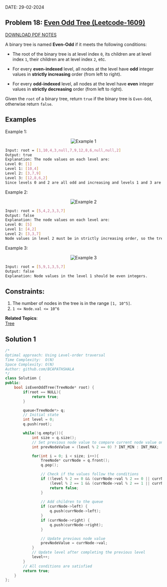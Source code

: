 DATE: 29-02-2024

## Problem 18: [ Even Odd Tree (Leetcode-1609) ](https://leetcode.com/problems/even-odd-tree/)

[DOWNLOAD PDF NOTES](https://drive.google.com/drive/u/1/folders/1V1lszXbUO97guTtDgW8AWcIkryRB2uW9)

A binary tree is named **Even-Odd** if it meets the following conditions:

- The root of the binary tree is at level index `0`, its children are at level index `1`, their children are at level index `2`, etc.

- For every **even-indexed** level, all nodes at the level have **odd** integer values in **strictly increasing** order (from left to right).
- For every **odd-indexed** level, all nodes at the level have **even** integer values in **strictly decreasing** order (from left to right).

Given the `root` of a binary tree, return `true` if the binary tree is `Even-Odd`, otherwise return `false`.

## Examples

Example 1:

<p align="center">
  <img src="https://assets.leetcode.com/uploads/2020/09/15/sample_1_1966.png" alt="Example 1">
</p>

```bash
Input: root = [1,10,4,3,null,7,9,12,8,6,null,null,2]
Output: true
Explanation: The node values on each level are:
Level 0: [1]
Level 1: [10,4]
Level 2: [3,7,9]
Level 3: [12,8,6,2]
Since levels 0 and 2 are all odd and increasing and levels 1 and 3 are all even and decreasing, the tree is Even-Odd.
```

Example 2:

<p align="center">
  <img src="https://assets.leetcode.com/uploads/2020/09/15/sample_2_1966.png" alt="Example 2">
</p>

```bash
Input: root = [5,4,2,3,3,7]
Output: false
Explanation: The node values on each level are:
Level 0: [5]
Level 1: [4,2]
Level 2: [3,3,7]
Node values in level 2 must be in strictly increasing order, so the tree is not Even-Odd.
```

Example 3:

<p align="center">
  <img src="https://assets.leetcode.com/uploads/2020/09/22/sample_1_333_1966.png" alt="Example 3">
</p>

```bash
Input: root = [5,9,1,3,5,7]
Output: false
Explanation: Node values in the level 1 should be even integers.
```

## Constraints:

1. The number of nodes in the tree is in the range `[1, 10^5]`.
2. `1 <= Node.val <= 10^6`

**Related Topics**:  
[Tree](https://leetcode.com/tag/tree/)

## Solution 1

```cpp
/*
Optimal approach: Using Level-order traversal
Time Complexity:  O(N)
Space Complexity: O(N)
Author: github.com/BCAPATHSHALA
*/
class Solution {
public:
    bool isEvenOddTree(TreeNode* root) {
        if(root == NULL){
            return true;
        }

        queue<TreeNode*> q;
        // Initial state
        int level = 0;
        q.push(root);

        while(!q.empty()){
            int size = q.size();
            // Set previous node value to compare current node value on each level
            int prevNodeValue = (level % 2 == 0) ? INT_MIN : INT_MAX;

            for(int i = 0; i < size; i++){
                TreeNode* currNode = q.front();
                q.pop();

                // Check if the values follow the conditions
                if ((level % 2 == 0 && (currNode->val % 2 == 0 || currNode->val <= prevNodeValue)) ||
                    (level % 2 == 1 && (currNode->val % 2 == 1 || currNode->val >= prevNodeValue))) {
                    return false;
                }
                
                // Add children to the queue
                if (currNode->left) {
                    q.push(currNode->left);
                }
                if (currNode->right) {
                    q.push(currNode->right);
                }

                // Update previous node value 
                prevNodeValue = currNode->val;
            }
            // Update level after completing the previous level
            level++;
        }
        // All conditions are satisfied
        return true;
    }
};
```
